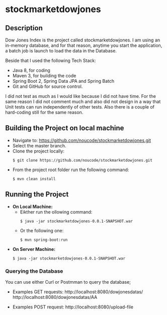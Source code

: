 # stockmarketdowjones

## Description
Dow Jones Index is the project called stockmarketdowjones. 
I am using an in-memory database, and for that reason, anytime you start the application, a batch job is launch to load the data in the Database.

Beside that I used the following Tech Stack:
- Java 8, for coding
- Maven 3, for building the code
- Spring Boot 2, Spring Data JPA and Spring Batch
- Git and GitHub for source control.

I did not test as much as I would like because I did not have time. 
For the same reason I did not comment much and also did not design in a way that Unit tests can run independently of other tests. 
Also there is a couple of hard-coding still for the same reason.

## Building the Project on local machine
- Navigate to: https://github.com/noucode/stockmarketdowjones.git 
- Select the master branch.
- Clone the project locally:
  ```
  $ git clone https://github.com/noucode/stockmarketdowjones.git
  ```
- From the project root folder run the following command: 
  ```
  $ mvn clean install
  ```

## Running the Project
- **On Local Machine:**
  - Eikther run the ollowing command:
    ```
    $ java -jar stockmarketdowjones-0.0.1-SNAPSHOT.war
    ```
  - Or the following one:
    ```
    $ mvn spring-boot:run
    ```
- **On Server Machine:**
    ```
    $ java -jar stockmarketdowjones-0.0.1-SNAPSHOT.war
    ```

### Querying the Database
You can use either Curl or Postmman to query the database;

- Examples GET requests: http://localhost:8080/dowjonesdatas/
http://localhost:8080/dowjonesdatas/AA

- Examples POST request: http://localhost:8080/upload-file

